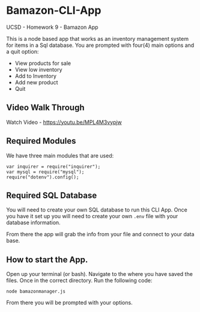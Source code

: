 # Bamazon-CLI-App
UCSD - Homework 9 - Bamazon App

This is a node based app that works as an inventory management system for items in a Sql database. You are prompted with four(4) main options and a quit option:
- View products for sale
- View low inventory
- Add to Inventory
- Add new product
- Quit

## Video Walk Through
Watch Video - https://youtu.be/MPL4M3vypjw


## Required Modules
We have three main modules that are used:
```
var inquirer = require("inquirer");
var mysql = require("mysql");
require("dotenv").config();
```
## Required SQL Database
You will need to create your own SQL database to run this CLI App. Once you have it set up you will need to create your own  `.env` file with your database information. 

From there the app will grab the info from your file and connect to your data base. 

## How to start the App.

Open up your terminal (or bash). Navigate to the where you have saved the files. Once in the correct directory. Run the following code:
```
node bamazonmanager.js
```
From there you will be prompted with your options. 
